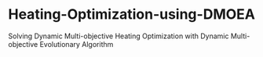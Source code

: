 # Heating-Optimization-using-DMOEA
Solving Dynamic Multi-objective Heating Optimization with Dynamic Multi-objective Evolutionary Algorithm 
